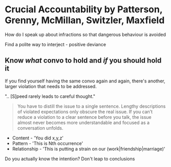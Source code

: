 # Crucial Accountability by Patterson, Grenny, McMillan, Switzler, Maxfield

How do I speak up about infractions so that dangerous behaviour is avoided

Find a polite way to interject - positive deviance

## Know *what* convo to hold and *if* you should hold it

If you find yourself having the same convo again and again, there's another, larger violation that needs to be addressed.

".. [S]peed rarely leads to careful thought."

> You have to distill the issue to a single sentence. Lengthy descriptions of
> violated expectations only obscure the real issue. If you can’t reduce a
> violation to a clear sentence before you talk, the issue almost never becomes
> more understandable and focused as a conversation unfolds.

* Content - 'You did x,y,z'
* Pattern - 'This is Nth occurrence'
* Relationship - 'This is putting a strain on our (work|friendship|marriage)'

Do you actually know the intention? Don't leap to conclusions

